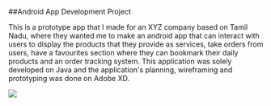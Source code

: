 ##Android App Development Project

This is a prototype app that I made for an XYZ company based on Tamil Nadu, where they wanted me to make an android app that can interact with users to display the products that they provide as services, take orders from users, have a favourites section where they can bookmark their daily products and an order tracking system. This application was solely developed on Java and the application's planning, wireframing and prototyping was done on Adobe XD.

![](ezgif.com-gif-maker.gif)
